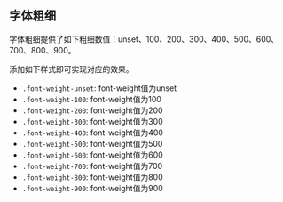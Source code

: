 ## 字体粗细
字体粗细提供了如下粗细数值：unset、100、200、300、400、500、600、700、800、900。

添加如下样式即可实现对应的效果。

* `.font-weight-unset`: font-weight值为unset
* `.font-weight-100`: font-weight值为100
* `.font-weight-200`: font-weight值为200
* `.font-weight-300`: font-weight值为300
* `.font-weight-400`: font-weight值为400
* `.font-weight-500`: font-weight值为500
* `.font-weight-600`: font-weight值为600
* `.font-weight-700`: font-weight值为700
* `.font-weight-800`: font-weight值为800
* `.font-weight-900`: font-weight值为900
